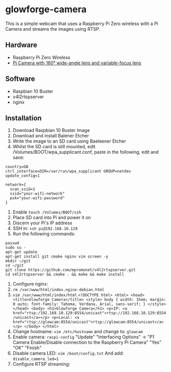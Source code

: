 # glowforge-camera

This is a simple webcam that uses a Raspberry Pi Zero wireless with a Pi Camera and streams the images using RTSP.

## Hardware
- Raspberry Pi Zero Wireless
- [Pi Camera with 160° wide-angle lens and variable-focus lens](https://shop.pimoroni.com/products/raspberry-pi-zero-camera-module?variant=3031238213642)

## Software
- Raspbian 10 Buster
- v4l2rtspserver
- nginx

## Installation

1. Download Raspbian 10 Buster Image
1. Download and install Balener Etcher
1. Write the image to an SD card using Baeleener Etcher
1. Whilst the SD card is still mounted, edit /Volumes/BOOT/wpa_supplicant.conf, paste in the following, edit and save:
  ```
  country=GB
  ctrl_interface=DIR=/var/run/wpa_supplicant GROUP=netdev
  update_config=1

  network={
    scan_ssid=1
    ssid="your-wifi-network"
    psk="your-wifi-password"
  }
  ```
1. Enable `touch /Volumes/BOOT/ssh`
1. Place SD card into Pi and power it on
1. Discern your Pi's IP address
1. SSH in: `ssh pi@192.168.10.129`
1. Run the following commands:
  ```
  passwd
  sudo su -
  apt-get update
  apt-get install git cmake nginx vim screen -y
  mkdir ~/git
  cd ~/git
  git clone https://github.com/mpromonet/v4l2rtspserver.git
  cd v4l2rtspserver && cmake . && make && make install
  ```
1. Configure nginx:
  1. `rm /var/www/html/index.nginx-debian.html`
  1. `vim /var/www/html/index/html`
    ```
    <!DOCTYPE html>
    <html>
    <head>
    <title>Glowforge Camera</title>
    <style>
    body {
        width: 35em;
        margin: 0 auto;
        font-family: Tahoma, Verdana, Arial, sans-serif;
    }
    </style>
    </head>
    <body>
    <h1>Glowforge Camera</h1>
    <p>IP: <a href="rtsp:/192.168.10.129:8554/unicast">rtsp://192.168.10.129:8554/unicast</a></p>
    <p>Local: <a href="rtsp://glowcam:8554/unicast">rtsp://glowcam:8554/unicast</a></p>
    </body>
    </html>
    ```
1. Change hostname:
  `vim /etc/hostname`
  and change to:
  `glowcam`
1. Enable camera:
  `raspi-config`
  "Update"
  "Interfacing Options" -> "P1 Camera Enable/Disable connection to the Raspberry Pi Camera"
  "Yes"
  "OK"
  "Finish"
1. Disable camera LED:
  `vim /boot/config.txt`
  And add:
  `disable_camera_led=1`
1. Configure RTSP streaming:


